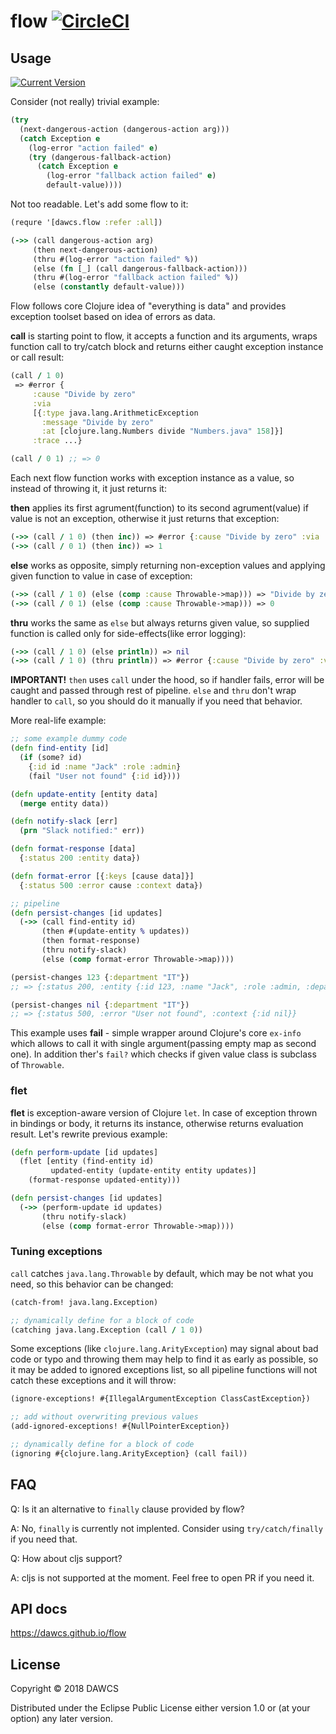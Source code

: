 # flow [![CircleCI](https://circleci.com/gh/dawcs/flow/tree/master.svg?style=svg)](https://circleci.com/gh/dawcs/flow/tree/master)

## Usage

[![Current Version](https://clojars.org/dawcs/flow/latest-version.svg)](https://clojars.org/dawcs/flow)

Consider (not really) trivial example:
```clojure
(try
  (next-dangerous-action (dangerous-action arg)))
  (catch Exception e
    (log-error "action failed" e)
    (try (dangerous-fallback-action)
      (catch Exception e
        (log-error "fallback action failed" e)
        default-value))))
```
Not too readable. Let's add some flow to it:

```clojure
(requre '[dawcs.flow :refer :all])

(->> (call dangerous-action arg)
     (then next-dangerous-action)
     (thru #(log-error "action failed" %))
     (else (fn [_] (call dangerous-fallback-action)))
     (thru #(log-error "fallback action failed" %))
     (else (constantly default-value)))
```

Flow follows core Clojure idea of "everything is data" and provides exception toolset based on idea of errors as data.

**call** is starting point to flow, it accepts a function and its arguments, wraps function call to try/catch block and returns either caught exception instance or call result:
```clojure
(call / 1 0)
 => #error {
     :cause "Divide by zero"
     :via
     [{:type java.lang.ArithmeticException
       :message "Divide by zero"
       :at [clojure.lang.Numbers divide "Numbers.java" 158]}]
     :trace ...}

(call / 0 1) ;; => 0
```

Each next flow function works with exception instance as a value, so instead of throwing it, it just returns it:

**then** applies its first agrument(function) to its second agrument(value) if value is not an exception, otherwise it just returns that exception:
```clojure
(->> (call / 1 0) (then inc)) => #error {:cause "Divide by zero" :via ...}
(->> (call / 0 1) (then inc)) => 1
```

**else** works as opposite, simply returning non-exception values and applying given function to value in case of exception:
```clojure
(->> (call / 1 0) (else (comp :cause Throwable->map))) => "Divide by zero"
(->> (call / 0 1) (else (comp :cause Throwable->map))) => 0
```

**thru** works the same as `else` but always returns given value, so supplied function is called only for side-effects(like error logging):
```clojure
(->> (call / 1 0) (else println)) => nil
(->> (call / 1 0) (thru println)) => #error {:cause "Divide by zero" :via ...}
```

**IMPORTANT!** `then` uses `call` under the hood, so if handler fails, error will be caught and passed through rest of pipeline. `else` and `thru` don't wrap handler to `call`, so you should do it manually if you need that behavior.

More real-life example:

```clojure
;; some example dummy code
(defn find-entity [id]
  (if (some? id)
    {:id id :name "Jack" :role :admin}
    (fail "User not found" {:id id})))

(defn update-entity [entity data]
  (merge entity data))

(defn notify-slack [err]
  (prn "Slack notified:" err))

(defn format-response [data]
  {:status 200 :entity data})

(defn format-error [{:keys [cause data]}]
  {:status 500 :error cause :context data})

;; pipeline
(defn persist-changes [id updates]
  (->> (call find-entity id)
       (then #(update-entity % updates))
       (then format-response)
       (thru notify-slack)
       (else (comp format-error Throwable->map))))

(persist-changes 123 {:department "IT"})
;; => {:status 200, :entity {:id 123, :name "Jack", :role :admin, :department "IT"}}

(persist-changes nil {:department "IT"})
;; => {:status 500, :error "User not found", :context {:id nil}}
```

This example uses **fail** - simple wrapper around Clojure's core `ex-info` which allows to call it with single argument(passing empty map as second one). In addition ther's `fail?` which checks if given value class is subclass of `Throwable`.

### flet

**flet** is exception-aware version of Clojure `let`. In case of exception thrown in bindings or body, it returns its instance, otherwise returns evaluation result.
Let's rewrite previous example:

```clojure
(defn perform-update [id updates]
  (flet [entity (find-entity id)
         updated-entity (update-entity entity updates)]
    (format-response updated-entity)))

(defn persist-changes [id updates]
  (->> (perform-update id updates)
       (thru notify-slack)
       (else (comp format-error Throwable->map))))
```

### Tuning exceptions

`call` catches `java.lang.Throwable` by default, which may be not what you need, so this behavior can be changed:
```clojure
(catch-from! java.lang.Exception)

;; dynamically define for a block of code
(catching java.lang.Exception (call / 1 0))
```
Some exceptions (like `clojure.lang.ArityException`) may signal about bad code or typo and throwing them may help to find it as early as possible, so it may be added to ignored exceptions list, so all pipeline functions will not catch these exceptions and it will throw:
```clojure
(ignore-exceptions! #{IllegalArgumentException ClassCastException})

;; add without overwriting previous values
(add-ignored-exceptions! #{NullPointerException})

;; dynamically define for a block of code
(ignoring #{clojure.lang.ArityException} (call fail))
```

## FAQ

Q: Is it an alternative to `finally` clause provided by flow?

A: No, `finally` is currently not implented. Consider using `try/catch/finally` if you need that.


Q: How about cljs support?

A: cljs is not supported at the moment. Feel free to open PR if you need it.

## API docs

https://dawcs.github.io/flow

## License

Copyright © 2018 DAWCS

Distributed under the Eclipse Public License either version 1.0 or (at
your option) any later version.

